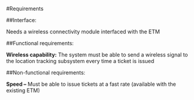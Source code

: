 #Requirements

##Interface:

Needs a wireless connectivity module interfaced with the ETM

##Functional requirements:

**Wireless capability:** The system must be able to send a wireless signal to the location tracking subsystem every time a ticket is issued

##Non-functional requirements:

**Speed –** Must be able to issue tickets at a fast rate (available with the existing ETM)

